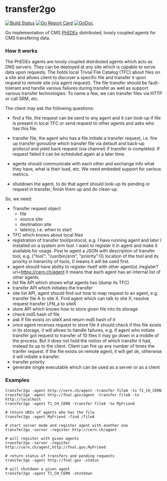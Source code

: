 # transfer2go

[![Build Status](https://travis-ci.org/vkuznet/transfer2go.svg?branch=master)](https://travis-ci.org/vkuznet/transfer2go)
[![Go Report Card](https://goreportcard.com/badge/github.com/vkuznet/transfer2go)](https://goreportcard.com/report/github.com/vkuznet/transfer2go)
[![GoDoc](https://godoc.org/github.com/vkuznet/transfer2go?status.svg)](https://godoc.org/github.com/vkuznet/transfer2go)

Go implementation of CMS
[PhEDEx](https://www.researchgate.net/publication/228732867_Data_transfer_infrastructure_for_CMS_data_taking)
distributed, loosly coupled agents for CMS transfering data.

### How it works
The PhEDEx agents are loosly coupled distributed agents which acts as
DNS servers. They can be deployed at any site which is capable to
serve data upon requests. The holds local Trivial File Catalog (TFC)
about files on a site and allows client to discover a specific file
and transfer it upon request to remote site (via agent request).
The file transfer should be fault-tolerant and handle various
failures during transfer as well as support various transfer
technologies. To name a few, we can transfer files via HTTP or
call SRM, etc.

The client may ask the following questions:
- find a file, the request can be send to any agent and it can look-up
if file is present in local TFC or send request to other agents and asks
who has this file. 

- transfer file, the agent who has a file initiate a transfer
request, i.e. fire up transfer goroutine which transfer
file via default and back-up protocol and yield back
request (via channel) if transfer is completed.
If request failed it can be scheduled again at a later time.

- agents should communicate with each other and exchange info
what they have, what is their load, etc. We need embeded support
for various metrics.

- shutdown the agent, to do that agent should look-up its pending
or request in transfer, finish them up and do clean-up.

So, we need:
- Transfer request object
  - file
  - source site
  - destination site
  - latency, i.e. when to start
- TFC which knows about local files
- registration of transfer tool/protocol, e.g.
I have running agent and later I installed on a system srm tool.
I want to register it in agent and make it available for usage.
Post to agent a JSON with description of transfer tool, e.g.
{"tool": "/usr/bin/srm", "priority":0}
location of the tool and its priority in hierarchy of tools,
0 means it will be used first.
- agent should have ability to register itself with other agent(s)
/register?uri=https://cern.ch/agent
it means that each agent has an internal list of other agents
- list file API which shows what agents has (dump its TFC)
- transfer API which initiates the transfer
- site list API, agent should find out how to map request
to an agent, e.g. transfer file A to site X. Find agent which can
talk to site X, resolve request
transfer LFN_a to siteX
- store API which knows how to store given file into its storage
- check md5 hash of file
- ask if file exists on siteX and return md5 hash of it
- once agent receives request to store file it should check if this file exists
  in its storage, it will allows to handle failures, e.g.
  if agent who initiate transfer got request to transfer of 10 files it may
  go down in a middle of the process. But it does not hold the notion
  of which transfer it had, instead its up to the client. Client can
  fire up any number of times the tranfer request. If the file exists
  on remote agent, it will get ok, otherwise it will initiate a transfer.
- transfer priority
- generate single executable which can be used as a server or as a client


### Examples
```
transfer2go -agent http://cern.ch/agent -transfer fileA -to T1_CH_CERN
transfer2go -agent http://fnal.gov/agent -transfer fileA -to http://localhost
transfer2go -agent T1_CH_CERN -transfer fileA -to MyFriend

# return URIs of agents who has the file
transfer2go -agent MyFriend -find /fileA

# start server mode and register agent with another one
transfer2go -server -register http://cern.ch/agent

# will register with given agents
transfer2go -server -register http://cern.ch/agent,http://fnal.gov,MyFriend

# return status of transfers and pending requests
transfer2go -agent http://fnal.gov -status

# will shutdown a given agent
transfer2go -agent T1_CH_CERN -shutdown
```
